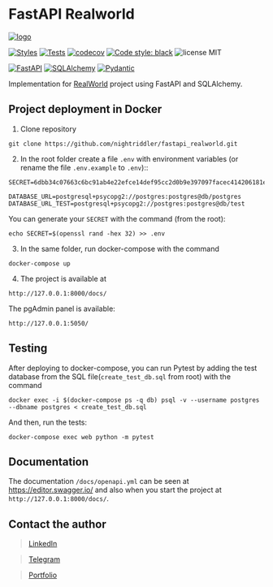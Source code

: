 # FastAPI Realworld

[![logo](https://user-images.githubusercontent.com/75097575/142890407-28f56df1-8c74-4086-a6ee-3ba7626ba154.png)](https://github.com/gothinkster/realworld)



[![Styles](https://img.shields.io/github/workflow/status/nightriddler/fastapi_realworld/Styles?label=Styles)](https://github.com/nightriddler/fastapi_realworld/actions/workflows/styles.yml)
[![Tests](https://img.shields.io/github/workflow/status/nightriddler/fastapi_realworld/Tests?label=Tests)](https://github.com/nightriddler/fastapi_realworld/actions/workflows/tests.yml)
[![codecov](https://codecov.io/github/nightriddler/fastapi_realworld/branch/main/graph/badge.svg?token=JQ4NUO1T4V)](https://codecov.io/github/nightriddler/fastapi_realworld)
[![Code style: black](https://img.shields.io/badge/code%20style-black-000000.svg)](https://github.com/psf/black)
![license MIT](https://img.shields.io/github/license/nightriddler/fastapi_realworld)

[![FastAPI](https://img.shields.io/badge/FastAPI-005571?style=flat-square&logo=fastapi&logoColor=white&color=ff1709&labelColor=gray)](https://fastapi.tiangolo.com//)
[![SQLAlchemy](https://img.shields.io/badge/SQLAlchemy-005?style=flat-square)](https://www.sqlalchemy.org/)
[![Pydantic](https://img.shields.io/badge/Pydantic-0001?style=flat-square)](https://pydantic-docs.helpmanual.io/)

Implementation for [RealWorld](https://github.com/gothinkster/realworld) project using FastAPI and SQLAlchemy.


## Project deployment in Docker
1. Clone repository 
```
git clone https://github.com/nightriddler/fastapi_realworld.git
```
2. In the root folder create a file `.env` with environment variables (or rename the file `.env.example` to `.env`)::
```
SECRET=6dbb34c07663c6bc91ab4e22efce14def95cc2d0b9e397097facec414206181e

DATABASE_URL=postgresql+psycopg2://postgres:postgres@db/postgres
DATABASE_URL_TEST=postgresql+psycopg2://postgres:postgres@db/test
```
You can generate your `SECRET` with the command (from the root): 
```
echo SECRET=$(openssl rand -hex 32) >> .env
```
3. In the same folder, run docker-compose with the command 
```
docker-compose up
```
4. The project is available at
```
http://127.0.0.1:8000/docs/
```
The pgAdmin panel is available: 
```
http://127.0.0.1:5050/
```

## Testing
After deploying to docker-compose, you can run Pytest by adding the test database from the SQL file(`create_test_db.sql` from root) with the command
```
docker exec -i $(docker-compose ps -q db) psql -v --username postgres --dbname postgres < create_test_db.sql
```
And then, run the tests:
```
docker-compose exec web python -m pytest
```



## Documentation
The documentation `/docs/openapi.yml` can be seen at https://editor.swagger.io/ and also when you start the project at `http://127.0.0.1:8000/docs/`.


## Contact the author
>[LinkedIn](http://linkedin.com/in/aizi)

>[Telegram](https://t.me/nightriddler)

>[Portfolio](https://github.com/nightriddler)

